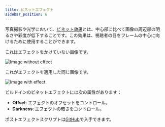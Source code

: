 ```yaml
---
title: ビネットエフェクト
sidebar_position: 6
---
```


写真撮影や光学において、[ビネット効果][1]とは、中心部に比べて画像の周辺部の明るさや彩度が低下することです。この効果は、視聴者の目をフレームの中心に向けるために使用することができます。

これはエフェクトをかけていない画像です。

![Image without effect][2]

これがエフェクトを適用した同じ画像です。

![Image with effect][3]

ビルドインのビネットエフェクトには次の属性があります：

* **Offset**: エフェクトのオフセットをコントロール。
* **Darkness**: エフェクトの暗さをコントロール。

ポストエフェクトスクリプトは[GitHub][4]で入手できます。

[1]: https://en.wikipedia.org/wiki/Vignetting
[2]: /images/platform/posteffects/without_effects.png
[3]: /images/platform/posteffects/with_vignette.png
[4]: https://github.com/playcanvas/engine/blob/main/scripts/posteffects/posteffect-vignette.js
